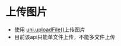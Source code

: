 # 上传图片

- 使用 [uni.uploadFile()](https://uniapp.dcloud.io/uniCloud/storage?id=uploadfile)上传图片
- 目前该api只能单文件上传，不能多文件上传
